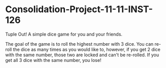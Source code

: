 # Consolidation-Project-11-11-INST-126

Tuple Out!
A simple dice game for you and your friends.

The goal of the game is to roll the highest number with 3 dice.
You can re-roll the dice as many times as you would like to, however, if you get 2 dice with the same number, those two are locked and can't be re-rolled.
If you get all 3 dice with the same number, you lose!